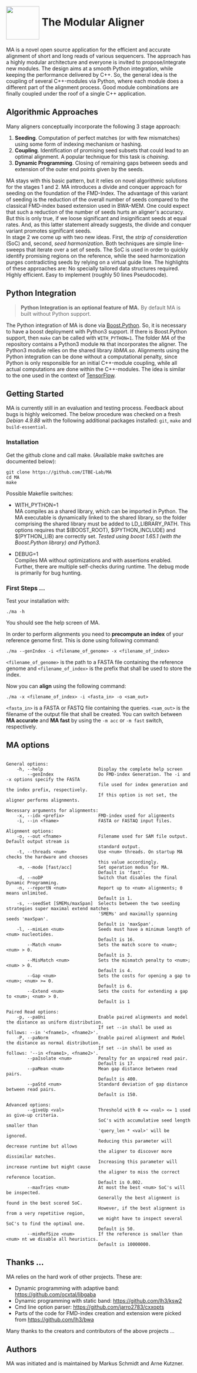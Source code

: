
# <img src="https://raw.githubusercontent.com/ITBE-Lab/MA/release/MA.png" align="center" width="90"> The Modular Aligner
MA is a novel open source application for the efficient and accurate alignment of short and long reads of various sequencers. The approach has a highly modular architecture and everyone is invited to propose/integrate new modules. 
The design aims at a smooth Python integration, while keeping the performance delivered by C++. So, the
general idea is the coupling of several C++-modules via Python, where each module does a different 
part of the alignment process. Good module combinations are finally coupled
under the roof of a single C++ application.
## Algorithmic Approaches
Many aligners conceptually incorporate the following 3 stage approach:
1. **Seeding**. Computation of perfect matches (or with few mismatches) using some form of indexing mechanism or hashing.
2. **Coupling**. Identification of promising seed subsets that could lead to an optimal alignment. A 
popular technique for this task is *chaining*.
3. **Dynamic Programming**. Closing of remaining gaps between seeds and extension of the outer 
end points given by the seeds.

MA stays with this basic pattern, but it relies on novel algorithmic solutions for the stages 1 and 2. 
MA introduces a divide and conquer approach for seeding on the foundation of the FMD-Index. The 
advantage of this variant of seeding is the reduction of the overall number of seeds compared to the
classical FMD-index based extension used in BWA-MEM. One could expect 
that such a reduction of the number of seeds hurts an aligner's accuracy. But this 
is only true, if we loose significant and insignificant seeds at equal rates. And, as this latter 
statement already suggests, the divide and conquer variant promotes significant seeds.\
In stage 2 we come up with two new ideas. First, the *strip of consideration* (SoC) and, 
second, *seed harmonization*. Both techniques are simple line-sweeps that iterate over a 
set of seeds. The SoC is used in order to quickly identify promising regions on the reference, 
while the seed harmonization purges contradicting 
seeds by relying on a virtual guide line. The highlights of these approaches are: No specially
tailored data structures required. Highly efficient. Easy to implement (roughly 50 lines Pseudocode).

## Python Integration

> **Python Integration is an optional feature of MA.** By default MA is built without Python support.

The Python integration of MA is done via [Boost.Python](https://www.boost.org/ "Boost.Python"). 
So, it is necessary to have a boost deployment with Python3 support. If there is Boost.Python
support, then `make` can be called with `WITH_PYTHON=1`. The folder *MA* of the repository 
contains a Python3 module `MA` that incorporates the aligner. The Python3 module relies on
the shared library *libMA.so*. Alignments using the Python integration 
can be done without a computational penalty, since Python is only responsible for an initial C++-module 
coupling, while all actual computations are done within the C++-modules. The idea is similar 
to the one used in the context of [TensorFlow](https://www.tensorflow.org "TensorFlow").

## Getting Started
MA is currently still in an evaluation and testing process. Feedback about bugs is highly welcomed. 
The below procedure was checked on a fresh *Debian 4.9.88* with the following additional 
packages installed: `git`, `make` and `build-essential`.
### Installation
 
 Get the github clone and call make. (Available make switches are documented below):

    git clone https://github.com/ITBE-Lab/MA
    cd MA
    make

Possible Makefile switches:

- WITH_PYTHON=1\
    MA compiles as a shared library, which can be imported in Python.
    The MA executable is dynamically linked to the shared library, 
    so the folder comprising the shared library must be added to LD_LIBRARY_PATH.
    This options requires that $(BOOST_ROOT), $(PYTHON_INCLUDE) and $(PYTHON_LIB) are correctly set.
    *Tested using boost 1.65.1 (with the Boost.Python library) and Python3.*

- DEBUG=1\
    Compiles MA without optimizations and with assertions enabled. Further, there are multiple self-checks during runtime. The debug mode is primarily for bug hunting.

### First Steps ...
Test your installation with:

    ./ma -h

You should see the help screen of MA.


In order to perform alignments you need to **precompute an index** of your reference genome first.
This is done using following command:

    ./ma --genIndex -i <filename_of_genome> -x <filename_of_index>

`<filename_of_genome>` is the path to a FASTA file containing the reference genome and 
`<filename_of_index>` is the prefix that shall be used to store the index.

Now you can **align** using the following command:

    ./ma -x <filename_of_index> -i <fasta_in> -o <sam_out>

`<fasta_in>` is a FASTA or FASTQ file containing the queries.
`<sam_out>` is the filename of the output file that shall be created.
You can switch between **MA accurate** and **MA fast** by using the `-m acc` or 
`-m fast` switch, respectively.

## MA options

```

General options:
    -h, --help                     Display the complete help screen
        --genIndex                 Do FMD-index Generation. The -i and -x options specify the FASTA
                                   file used for index generation and the index prefix, respectively.
                                   If this option is not set, the aligner performs alignments. 

Necessary arguments for alignments:
    -x, --idx <prefix>             FMD-index used for alignments
    -i, --in <fname>               FASTA or FASTAQ input files.

Alignment options:
    -o, --out <fname>              Filename used for SAM file output. Default output stream is
                                   standard output.
    -t, --threads <num>            Use <num> threads. On startup MA checks the hardware and chooses 
                                   this value accordingly.
    -m, --mode [fast/acc]          Set operation modus for MA. 
                                   Default is 'fast'.
    -d, --noDP                     Switch that disables the final Dynamic Programming.
    -n, --reportN <num>            Report up to <num> alignments; 0 means unlimited.
                                   Default is 1.
    -s, --seedSet [SMEMs/maxSpan]  Selects between the two seeding strategies super maximal extend matches
                                   'SMEMs' and maximally spanning seeds 'maxSpan'. 
                                   Default is 'maxSpan'.
    -l, --minLen <num>             Seeds must have a minimum length of <num> nucleotides.
                                   Default is 16.
        --Match <num>              Sets the match score to <num>; <num> > 0.
                                   Default is 3. 
        --MisMatch <num>           Sets the mismatch penalty to <num>; <num> > 0.
                                   Default is 4.
        --Gap <num>                Sets the costs for opening a gap to <num>; <num> >= 0.
                                   Default is 6.
        --Extend <num>             Sets the costs for extending a gap to <num>; <num> > 0.
                                   Default is 1

Paired Read options:
    -p, --paUni                    Enable paired alignments and model the distance as uniform distribution.
                                   If set --in shall be used as follows: --in '<fname1>, <fname2>'.
    -P, --paNorm                   Enable paired alignment and Model the distance as normal distribution.
                                   If set --in shall be used as follows: '--in <fname1>, <fname2>'.
        --paIsolate <num>          Penalty for an unpaired read pair.
                                   Default is 17.
        --paMean <num>             Mean gap distance between read pairs.
                                   Default is 400.
        --paStd <num>              Standard deviation of gap distance between read pairs.
                                   Default is 150.

Advanced options:
        --giveUp <val>             Threshold with 0 <= <val> <= 1 used as give-up criteria.
                                   SoC's with accumulative seed length smaller than 
                                   'query_len * <val>' will be ignored.
                                   Reducing this parameter will decrease runtime but allows
                                   the aligner to discover more dissimilar matches.
                                   Increasing this parameter will increase runtime but might cause
                                   the aligner to miss the correct reference location.
                                   Default is 0.002.
        --maxTries <num>           At most the best <num> SoC's will be inspected.
                                   Generally the best alignment is found in the best scored SoC.
                                   However, if the best alignment is from a very repetitive region,
                                   we might have to inspect several SoC's to find the optimal one.
                                   Default is 50.
        --minRefSize <num>         If the reference is smaller than <num> nt we disable all heuristics.
                                   Default is 10000000.
```

## Thanks ...

MA relies on the hard work of other projects. These are:

- Dynamic programming with adaptive band: https://github.com/ocxtal/libgaba
- Dynamic programming with static band: https://github.com/lh3/ksw2
- Cmd line option parser: https://github.com/jarro2783/cxxopts
- Parts of the code for FMD-index creation and extension were picked from https://github.com/lh3/bwa


Many thanks to the creators and contributors of the above projects ...

## Authors

MA was initiated and is maintained by Markus Schmidt and Arne Kutzner.
